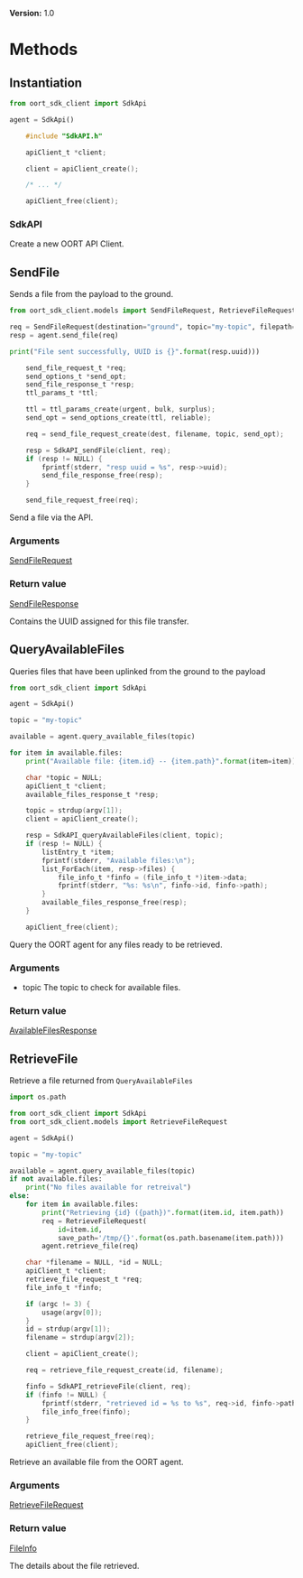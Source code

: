 **Version:** 1.0

# Methods

## Instantiation

```python
from oort_sdk_client import SdkApi

agent = SdkApi()
```

```c
    #include "SdkAPI.h"

    apiClient_t *client;

    client = apiClient_create();

    /* ... */

    apiClient_free(client);
```

### SdkAPI

Create a new OORT API Client.

## SendFile

Sends a file from the payload to the ground.

```python
from oort_sdk_client.models import SendFileRequest, RetrieveFileRequest

req = SendFileRequest(destination="ground", topic="my-topic", filepath="/path/to/file")
resp = agent.send_file(req)

print("File sent successfully, UUID is {}".format(resp.uuid)))
```

```c
    send_file_request_t *req;
    send_options_t *send_opt;
    send_file_response_t *resp;
    ttl_params_t *ttl;

    ttl = ttl_params_create(urgent, bulk, surplus);
    send_opt = send_options_create(ttl, reliable);

    req = send_file_request_create(dest, filename, topic, send_opt);

    resp = SdkAPI_sendFile(client, req);
    if (resp != NULL) {
        fprintf(stderr, "resp uuid = %s", resp->uuid);
        send_file_response_free(resp);
    }

    send_file_request_free(req);
```

Send a file via the API.

### Arguments

[SendFileRequest](#sendfilerequest)

### Return value

[SendFileResponse](#sendfileresponse)

Contains the UUID assigned for this file transfer.

## QueryAvailableFiles

Queries files that have been uplinked from the ground to the payload

```python
from oort_sdk_client import SdkApi

agent = SdkApi()

topic = "my-topic"

available = agent.query_available_files(topic)

for item in available.files:
    print("Available file: {item.id} -- {item.path}".format(item=item))
```

```c
    char *topic = NULL;
    apiClient_t *client;
    available_files_response_t *resp;

    topic = strdup(argv[1]);
    client = apiClient_create();

    resp = SdkAPI_queryAvailableFiles(client, topic);
    if (resp != NULL) {
        listEntry_t *item;
        fprintf(stderr, "Available files:\n");
        list_ForEach(item, resp->files) {
            file_info_t *finfo = (file_info_t *)item->data;
            fprintf(stderr, "%s: %s\n", finfo->id, finfo->path);
        }
        available_files_response_free(resp);
    }

    apiClient_free(client);
```

Query the OORT agent for any files ready to be retrieved.

### Arguments

* topic
The topic to check for available files.

### Return value

[AvailableFilesResponse](#availablefilesresponse)

## RetrieveFile

Retrieve a file returned from `QueryAvailableFiles`

```python
import os.path

from oort_sdk_client import SdkApi
from oort_sdk_client.models import RetrieveFileRequest

agent = SdkApi()

topic = "my-topic"

available = agent.query_available_files(topic)
if not available.files:
    print("No files available for retreival")
else:
    for item in available.files:
        print("Retrieving {id} ({path})".format(item.id, item.path))
        req = RetrieveFileRequest(
            id=item.id,
            save_path='/tmp/{}'.format(os.path.basename(item.path)))
        agent.retrieve_file(req)
```

```c
    char *filename = NULL, *id = NULL;
    apiClient_t *client;
    retrieve_file_request_t *req;
    file_info_t *finfo;

    if (argc != 3) {
        usage(argv[0]);
    }
    id = strdup(argv[1]);
    filename = strdup(argv[2]);

    client = apiClient_create();

    req = retrieve_file_request_create(id, filename);

    finfo = SdkAPI_retrieveFile(client, req);
    if (finfo != NULL) {
        fprintf(stderr, "retrieved id = %s to %s", req->id, finfo->path);
        file_info_free(finfo);
    }

    retrieve_file_request_free(req);
    apiClient_free(client);
```

Retrieve an available file from the OORT agent.

### Arguments

[RetrieveFileRequest](#retrievefilerequest)

### Return value

[FileInfo](#fileinfo)

The details about the file retrieved.
